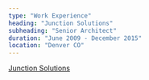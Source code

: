```yaml
---
type: "Work Experience"
heading: "Junction Solutions"
subheading: "Senior Architect"
duration: "June 2009 - December 2015"
location: "Denver CO"
---
```


<a href="https://www.JunctionSolutions.com/" target="_blank">Junction Solutions</a>
